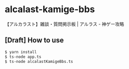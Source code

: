 # alcalast-kamige-bbs
【アルカラスト】雑談・質問掲示板 | アルラス - 神ゲー攻略

## [Draft] How to use

```bash
$ yarn install
$ ts-node app.ts
$ ts-node alcalastKamigeBbs.ts
```
